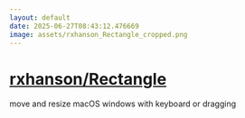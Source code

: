 ```yaml
---
layout: default
date: 2025-06-27T08:43:12.476669
image: assets/rxhanson_Rectangle_cropped.png
---
```


# [rxhanson/Rectangle](https://github.com/rxhanson/Rectangle)

move and resize macOS windows with keyboard or dragging
